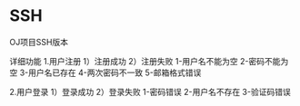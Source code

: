 # SSH
OJ项目SSH版本

详细功能
1.用户注册
  1）注册成功
  2）注册失败
    1-用户名不能为空
    2-密码不能为空
    3-用户名已存在
    4-两次密码不一致
    5-邮箱格式错误
    
2.用户登录
  1）登录成功
  2）登录失败
    1-密码错误
    2-用户名不存在
    3-验证码错误
